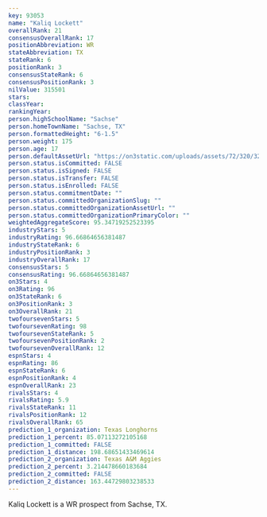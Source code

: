 ```yaml
---
key: 93053
name: "Kaliq Lockett"
overallRank: 21
consensusOverallRank: 17
positionAbbreviation: WR
stateAbbreviation: TX
stateRank: 6
positionRank: 3
consensusStateRank: 6
consensusPositionRank: 3
nilValue: 315501
stars: 
classYear: 
rankingYear: 
person.highSchoolName: "Sachse"
person.homeTownName: "Sachse, TX"
person.formattedHeight: "6-1.5"
person.weight: 175
person.age: 17
person.defaultAssetUrl: "https://on3static.com/uploads/assets/72/320/320072.jpg"
person.status.isCommitted: FALSE
person.status.isSigned: FALSE
person.status.isTransfer: FALSE
person.status.isEnrolled: FALSE
person.status.commitmentDate: ""
person.status.committedOrganizationSlug: ""
person.status.committedOrganizationAssetUrl: ""
person.status.committedOrganizationPrimaryColor: ""
weightedAggregateScore: 95.34719252523395
industryStars: 5
industryRating: 96.66864656381487
industryStateRank: 6
industryPositionRank: 3
industryOverallRank: 17
consensusStars: 5
consensusRating: 96.66864656381487
on3Stars: 4
on3Rating: 96
on3StateRank: 6
on3PositionRank: 3
on3OverallRank: 21
twofoursevenStars: 5
twofoursevenRating: 98
twofoursevenStateRank: 5
twofoursevenPositionRank: 2
twofoursevenOverallRank: 12
espnStars: 4
espnRating: 86
espnStateRank: 6
espnPositionRank: 4
espnOverallRank: 23
rivalsStars: 4
rivalsRating: 5.9
rivalsStateRank: 11
rivalsPositionRank: 12
rivalsOverallRank: 65
prediction_1_organization: Texas Longhorns
prediction_1_percent: 85.07113272105168
prediction_1_committed: FALSE
prediction_1_distance: 198.68651433469614
prediction_2_organization: Texas A&M Aggies
prediction_2_percent: 3.214478660183684
prediction_2_committed: FALSE
prediction_2_distance: 163.44729803238533
---
```

Kaliq Lockett is a WR prospect from Sachse, TX.
